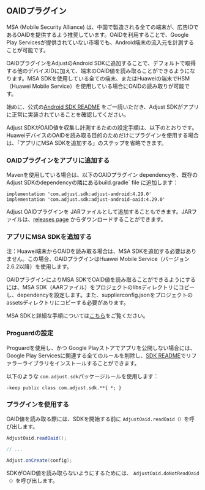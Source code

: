 ## OAIDプラグイン

MSA (Mobile Security Alliance) は、中国で製造される全ての端末が、広告IDであるOAIDを提供するよう推奨しています。OAIDを利用することで、Google Play Servicesが提供されていない市場でも、Android端末の流入元を計測することが可能です。

OAIDプラグインをAdjustのAndroid SDKに追加することで、デフォルトで取得する他のデバイスIDに加えて、端末のOAID値を読み取ることができるようになります。MSA SDKを使用している全ての端末、またはHuaweiの端末でHSM（Huawei Mobile Service）を使用している場合にOAIDの読み取りが可能です。

始めに、公式の[Android SDK README][readme] をご一読いただき、Adjust SDKがアプリに正常に実装されていることを確認してください。

Adjust SDKがOAID値を収集し計測するための設定手順は、以下のとおりです。HuaweiデバイスのOAIDを読み取る目的のためだけにプラグインを使用する場合は、「アプリにMSA SDKを追加する」のステップを省略できます。

### OAIDプラグインをアプリに追加する

Mavenを使用している場合は、以下のOAIDプラグイン dependencyを、既存のAdjust SDKのdependencyの隣にあるbuild.gradle` file に追加します：

```
implementation 'com.adjust.sdk:adjust-android:4.29.0'
implementation 'com.adjust.sdk:adjust-android-oaid:4.29.0'
```

Adjust OAIDプラグインを JARファイルとして追加することもできます。JARファイルは、[releases page][releases] からダウンロードすることができます。

### アプリにMSA SDKを追加する

注：Huawei端末からOAIDを読み取る場合は、MSA SDKを追加する必要はありません。この場合、OAIDプラグインはHuawei Mobile Service（バージョン2.6.2以降）を使用します。

OAIDプラグインによりMSA SDKでOAID値を読み取ることができるようにするには、MSA SDK（AARファイル）をプロジェクトのlibsディレクトリにコピーし、dependencyを設定します。また、supplierconfig.jsonをプロジェクトのassetsディレクトリにコピーする必要があります。

MSA SDKと詳細な手順については[こちら](msasdk)をご覧ください。


### Proguardの設定

Proguardを使用し、かつ Google Playストアでアプリを公開しない場合には、Google Play Servicesに関連する全てのルールを削除し、[SDK README][readme proguard]でリファラーライブラリをインストールすることができます。

以下のような `com.adjust.sdk`パッケージルールを使用します：

```
-keep public class com.adjust.sdk.**{ *; }
```

### プラグインを使用する

OAID値を読み取る際には、SDKを開始する前に `AdjustOaid.readOaid（）`を呼び出します。

```java
AdjustOaid.readOaid();

// ...

Adjust.onCreate(config);
```

SDKがOAID値を読み取らないようにするためには、 `AdjustOaid.doNotReadOaid（）`を呼び出します。


[readme]:    ../../japanese/README.md
[releases]:  https://github.com/adjust/android_sdk/releases
[readme proguard]: ../../japanese/README.md#qs-proguard
[msasdk]:  http://www.msa-alliance.cn/col.jsp?id=120
